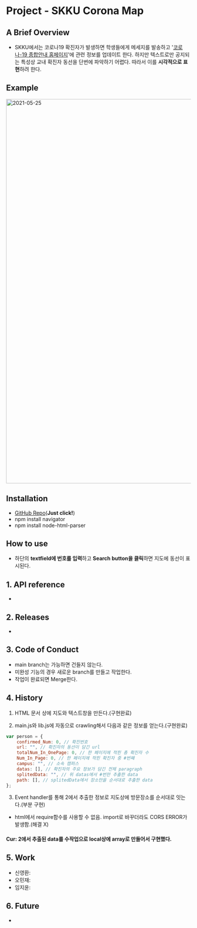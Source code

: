 # Project - SKKU Corona Map

## A Brief Overview

-   SKKU에서는 코로나19 확진자가 발생하면 학생들에게 메세지를 발송하고 '[코로나-19 종합안내 홈페이지](https://skb.skku.edu/haksaeng/index.do)'에 관련 정보를 업데이트 한다. 하지만 텍스트로만 공지되는 특성상 교내 확진자 동선을 단번에 파악하기 어렵다. 따라서 이를 **시각적으로 표현**하려 한다.

## Example

<img width="1049" alt="2021-05-25" src="https://user-images.githubusercontent.com/80454079/119442329-976ed580-bd62-11eb-8547-8ad804998e85.png">

## Installation

-   [GitHub Repo](https://github.com/JiyunIm00/ossp_final_project)(**Just click!**)
-   npm install navigator
-   npm install node-html-parser

## How to use

-   하단의 **textfield에 번호를 입력**하고 **Search button을 클릭**하면 지도에 동선이 표시된다.

## 1. API reference

-

## 2. Releases

-

## 3. Code of Conduct

-   main branch는 가능하면 건들지 않는다.
-   미완성 기능의 경우 새로운 branch를 만들고 작업한다.
-   작업이 완료되면 Merge한다.

## 4. History

1. HTML 문서 상에 지도와 텍스트창을 만든다.(구현완료)

2. main.js와 lib.js에 자동으로 crawling해서 다음과 같은 정보를 얻는다.(구현완료)

```js
var person = {
    confirmed_Num: 0, // 확진번호
    url: "", // 확진자의 동선이 담긴 url
    totalNum_In_OnePage: 0, // 한 페이지에 적힌 총 확진자 수
    Num_In_Page: 0, // 한 페이지에 적힌 확진자 중 #번째
    campus: "", // 소속 캠퍼스
    datas: [], // 확진자의 주요 정보가 담긴 전체 paragraph
    splitedData: "", // 위 datas에서 #번만 추출한 data
    path: [], // splitedData에서 장소만을 순서대로 추출한 data
};
```

3. Event handler를 통해 2에서 추출한 정보로 지도상에 방문장소를 순서대로 잇는다.(부분 구현)

-   html에서 require함수를 사용할 수 없음. import로 바꾸더라도 CORS ERROR가 발생함.(해결 X)

#### Cur: 2에서 추출된 data를 수작업으로 local상에 array로 만들어서 구현했다.

## 5. Work

-   신영환:
-   오민재:
-   임지윤:

## 6. Future

-
